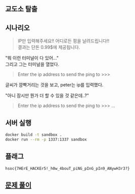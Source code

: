 ## 교도소 탈출

## 시나리오

> IP만 입력해주세요!! 어디로든 핑을 날려드립니다!!  
> 결과는 단돈 0.99$에 제공됩니다.  

"뭐 이런 터미널이 다 있어..."  
그리고 그는 터미널을 열었다.  

> Enter the ip address to send the ping to >>>  

글씨가 깜빡거리는 것을 보고, peter는 ip를 입력했다.  

"아니 잠시만 뭔가 더 할 수 있을 것 같은데..?"  

> Enter the ip address to send the ping to >>> ...

## 서버 실행
```bash
docker build -t sandbox .
docker run --rm -p 1337:1337 sandbox
```

## 플래그
```
hsoc{7HErE_HACKEr5!_h0w_4bouT_piNG_pInG_pIn9_ANywH3r3?}
```

## [문제 풀이](/solution.md)